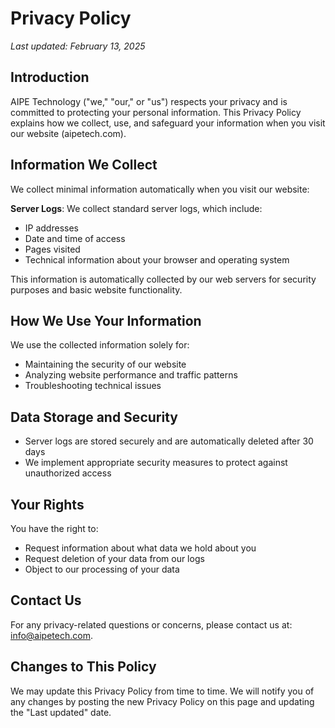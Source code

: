 # Privacy Policy

*Last updated: February 13, 2025*

## Introduction

AIPE Technology ("we," "our," or "us") respects your privacy and is committed to protecting your personal information. This Privacy Policy explains how we collect, use, and safeguard your information when you visit our website (aipetech.com).

## Information We Collect

We collect minimal information automatically when you visit our website:

**Server Logs**: We collect standard server logs, which include:
  - IP addresses
  - Date and time of access
  - Pages visited
  - Technical information about your browser and operating system

This information is automatically collected by our web servers for security purposes and basic website functionality.

## How We Use Your Information

We use the collected information solely for:
- Maintaining the security of our website
- Analyzing website performance and traffic patterns
- Troubleshooting technical issues

## Data Storage and Security

- Server logs are stored securely and are automatically deleted after 30 days
- We implement appropriate security measures to protect against unauthorized access

## Your Rights

You have the right to:
- Request information about what data we hold about you
- Request deletion of your data from our logs
- Object to our processing of your data

## Contact Us

For any privacy-related questions or concerns, please contact us at: info@aipetech.com.

## Changes to This Policy

We may update this Privacy Policy from time to time. We will notify you of any changes by posting the new Privacy Policy on this page and updating the "Last updated" date.
